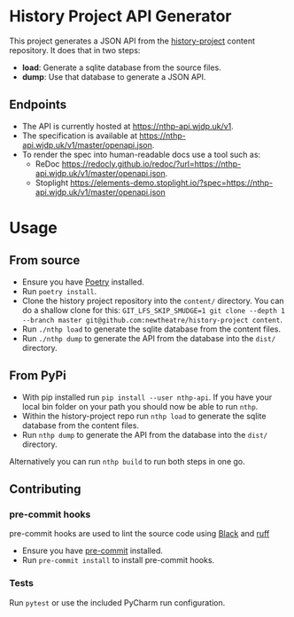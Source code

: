 # History Project API Generator

This project generates a JSON API from the [history-project](https://github.com/newtheatre/history-project) content repository. It does that in two steps:

- **load**: Generate a sqlite database from the source files.
- **dump**: Use that database to generate a JSON API.

## Endpoints

- The API is currently hosted at <https://nthp-api.wjdp.uk/v1>.
- The specification is available at <https://nthp-api.wjdp.uk/v1/master/openapi.json>.
- To render the spec into human-readable docs use a tool such as:
  - ReDoc <https://redocly.github.io/redoc/?url=https://nthp-api.wjdp.uk/v1/master/openapi.json>.
  - Stoplight <https://elements-demo.stoplight.io/?spec=https://nthp-api.wjdp.uk/v1/master/openapi.json>

# Usage

## From source

- Ensure you have [Poetry](https://python-poetry.org/) installed.
- Run `poetry install`.
- Clone the history project repository into the `content/` directory. You can do a shallow clone for this: `GIT_LFS_SKIP_SMUDGE=1 git clone --depth 1 --branch master git@github.com:newtheatre/history-project content`.
- Run `./nthp load` to generate the sqlite database from the content files.
- Run `./nthp dump` to generate the API from the database into the `dist/` directory.

## From PyPi

- With pip installed run `pip install --user nthp-api`. If you have your local bin folder on your path you should now be able to run `nthp`.
- Within the history-project repo run `nthp load` to generate the sqlite database from the content files.
- Run `nthp dump` to generate the API from the database into the `dist/` directory.

Alternatively you can run `nthp build` to run both steps in one go.

## Contributing

### pre-commit hooks

pre-commit hooks are used to lint the source code using [Black](https://black.readthedocs.io/en/stable/) and [ruff](https://ruff.rs)

- Ensure you have [pre-commit](https://pre-commit.com/) installed.
- Run `pre-commit install` to install pre-commit hooks.

### Tests

Run `pytest` or use the included PyCharm run configuration.
